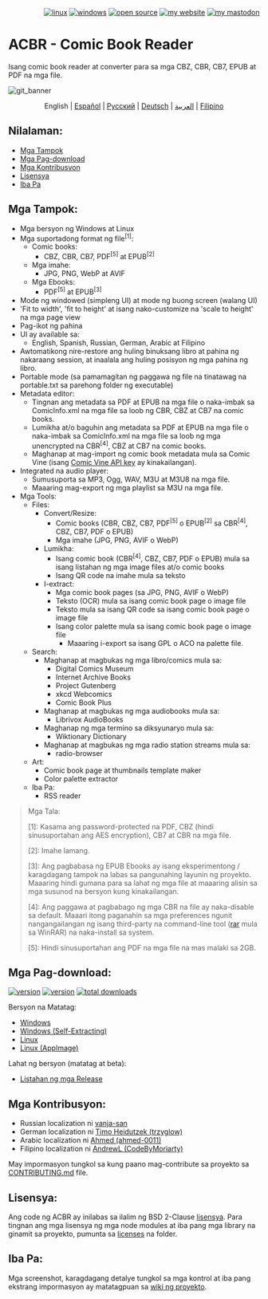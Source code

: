 <p align="right">  
  <a href="#downloads"><img src="https://user-images.githubusercontent.com/8535921/189104931-527ab8bc-8757-4e04-8150-5207d2077bb8.png" title="linux"></a>
  <a href="#downloads"><img src="https://user-images.githubusercontent.com/8535921/189104940-ade062d9-d2e0-4e08-83a4-f34cdb457025.png" title="windows"></a>
  <a href="#license"><img src="https://user-images.githubusercontent.com/8535921/189119543-b1f7cc20-bd0e-44e7-811a-c23b0ccdf767.png" title="open source"></a>
  <a href="http://www.binarynonsense.com/"><img src="https://user-images.githubusercontent.com/8535921/189104953-7ac2d4d1-7d36-483b-8cc9-3568d1cbf6e5.png" title="my website"></a>
  <a href="https://mastodon.social/@binarynonsense"><img src="https://github.com/binarynonsense/comic-book-reader/assets/8535921/053fff88-5e38-4928-8b50-9ecaf1be20f1" title="my mastodon"></a>
</p>

# ACBR - Comic Book Reader

Isang comic book reader at converter para sa mga CBZ, CBR, CB7, EPUB at PDF na mga file.

![git_banner](https://github.com/user-attachments/assets/6ef7ded2-749a-4efd-a6b7-109d0f33d603)

<p align="center">
  <span>English</span> |
  <a href="./README.es.md">Español</a> | 
  <a href="./README.ru.md">Русский</a> | 
  <a href="./README.de.md">Deutsch</a> | 
  <a href="./README.ar.md">العربية</a> | 
  <a href="./README.fil.md">Filipino</a>
</p>

## Nilalaman:

- [Mga Tampok](#features)
- [Mga Pag-download](#downloads)
- [Mga Kontribusyon](#contributions)
- [Lisensya](#license)
- [Iba Pa](#other)

## Mga Tampok:

- Mga bersyon ng Windows at Linux
- Mga suportadong format ng file<sup>[1]</sup>:
  - Comic books:
    - CBZ, CBR, CB7, PDF<sup>[5]</sup> at EPUB<sup>[2]</sup>
  - Mga imahe:
    - JPG, PNG, WebP at AVIF
  - Mga Ebooks:
    - PDF<sup>[5]</sup> at EPUB<sup>[3]</sup>
- Mode ng windowed (simpleng UI) at mode ng buong screen (walang UI)
- 'Fit to width', 'fit to height' at isang nako-customize na 'scale to height' na mga page view
- Pag-ikot ng pahina
- UI ay available sa:
  - English, Spanish, Russian, German, Arabic at Filipino
- Awtomatikong nire-restore ang huling binuksang libro at pahina ng nakaraang session, at inaalala ang huling posisyon ng mga pahina ng libro.
- Portable mode (sa pamamagitan ng paggawa ng file na tinatawag na portable.txt sa parehong folder ng executable)
- Metadata editor:
  - Tingnan ang metadata sa PDF at EPUB na mga file o naka-imbak sa ComicInfo.xml na mga file sa loob ng CBR, CBZ at CB7 na comic books.
  - Lumikha at/o baguhin ang metadata sa PDF at EPUB na mga file o naka-imbak sa ComicInfo.xml na mga file sa loob ng mga unencrypted na CBR<sup>[4]</sup>, CBZ at CB7 na comic books.
  - Maghanap at mag-import ng comic book metadata mula sa Comic Vine (isang [Comic Vine API key](https://comicvine.gamespot.com/api/) ay kinakailangan).
- Integrated na audio player:
  - Sumusuporta sa MP3, Ogg, WAV, M3U at M3U8 na mga file.
  - Maaaring mag-export ng mga playlist sa M3U na mga file.
- Mga Tools:
  - Files:
    - Convert/Resize:
      - Comic books (CBR, CBZ, CB7, PDF<sup>[5]</sup> o EPUB<sup>[2]</sup> sa CBR<sup>[4]</sup>, CBZ, CB7, PDF o EPUB)
      - Mga imahe (JPG, PNG, AVIF o WebP)
    - Lumikha:
      - Isang comic book (CBR<sup>[4]</sup>, CBZ, CB7, PDF o EPUB) mula sa isang listahan ng mga image files at/o comic books
      - Isang QR code na imahe mula sa teksto
    - I-extract:
      - Mga comic book pages (sa JPG, PNG, AVIF o WebP)
      - Teksto (OCR) mula sa isang comic book page o image file
      - Teksto mula sa isang QR code sa isang comic book page o image file
      - Isang color palette mula sa isang comic book page o image file
        - Maaaring i-export sa isang GPL o ACO na palette file.
  - Search:
    - Maghanap at magbukas ng mga libro/comics mula sa:
      - Digital Comics Museum
      - Internet Archive Books
      - Project Gutenberg
      - xkcd Webcomics
      - Comic Book Plus
    - Maghanap at magbukas ng mga audiobooks mula sa:
      - Librivox AudioBooks
    - Maghanap ng mga termino sa diksyunaryo mula sa:
      - Wiktionary Dictionary
    - Maghanap at magbukas ng mga radio station streams mula sa:
      - radio-browser
  - Art:
    - Comic book page at thumbnails template maker
    - Color palette extractor
  - Iba Pa:
    - RSS reader

> Mga Tala:
>
> [1]: Kasama ang password-protected na PDF, CBZ (hindi sinusuportahan ang AES encryption), CB7 at CBR na mga file.
>
> [2]: Imahe lamang.
>
> [3]: Ang pagbabasa ng EPUB Ebooks ay isang eksperimentong / karagdagang tampok na labas sa pangunahing layunin ng proyekto. Maaaring hindi gumana para sa lahat ng mga file at maaaring alisin sa mga susunod na bersyon kung kinakailangan.
>
> [4]: Ang paggawa at pagbabago ng mga CBR na file ay naka-disable sa default. Maaari itong paganahin sa mga preferences ngunit nangangailangan ng isang third-party na command-line tool ([rar](https://www.win-rar.com/cmd-shell-mode.html?&L=0) mula sa WinRAR) na naka-install sa system.
>
> [5]: Hindi sinusuportahan ang PDF na mga file na mas malaki sa 2GB.

## Mga Pag-download:

<a href="https://github.com/binarynonsense/comic-book-reader/releases/latest"><img src="https://shields.io/github/v/release/binarynonsense/comic-book-reader?display_name=tag&label=stable" title="version"></a> <a href="https://github.com/binarynonsense/comic-book-reader/releases"><img src="https://shields.io/github/v/release/binarynonsense/comic-book-reader?display_name=tag&label=latest&include_prereleases" title="version"></a> <a href="http://www.binarynonsense.com/webapps/github-releases-summary/?owner=binarynonsense&name=comic-book-reader"><img src="https://shields.io/github/downloads/binarynonsense/comic-book-reader/total?label=downloads" title="total downloads"></a>

Bersyon na Matatag:

- [Windows](https://github.com/binarynonsense/comic-book-reader/releases/latest/download/ACBR_Windows.zip)
- [Windows (Self-Extracting)](https://github.com/binarynonsense/comic-book-reader/releases/latest/download/ACBR_Windows_SelfExtracting.exe)
- [Linux](https://github.com/binarynonsense/comic-book-reader/releases/latest/download/ACBR_Linux.zip)
- [Linux (AppImage)](https://github.com/binarynonsense/comic-book-reader/releases/latest/download/ACBR_Linux_AppImage.zip)

Lahat ng bersyon (matatag at beta):

- [Listahan ng mga Release](https://github.com/binarynonsense/comic-book-reader/releases)

## Mga Kontribusyon:

- Russian localization ni [vanja-san](https://github.com/vanja-san)
- German localization ni [Timo Heidutzek (trzyglow)](https://github.com/trzyglow)
- Arabic localization ni [Ahmed (ahmed-0011)](https://github.com/ahmed-0011)
- Filipino localization ni [AndrewL (CodeByMoriarty)](https://github.com/CodeByMoriarty)

May impormasyon tungkol sa kung paano mag-contribute sa proyekto sa [CONTRIBUTING.md](../CONTRIBUTING.md) file.

## Lisensya:

Ang code ng ACBR ay inilabas sa ilalim ng BSD 2-Clause [lisensya](../LICENSE). Para tingnan ang mga lisensya ng mga node modules at iba pang mga library na ginamit sa proyekto, pumunta sa [licenses](../licenses/) na folder.

## Iba Pa:

Mga screenshot, karagdagang detalye tungkol sa mga kontrol at iba pang ekstrang impormasyon ay matatagpuan sa [wiki ng proyekto](https://github.com/binarynonsense/comic-book-reader/wiki).

